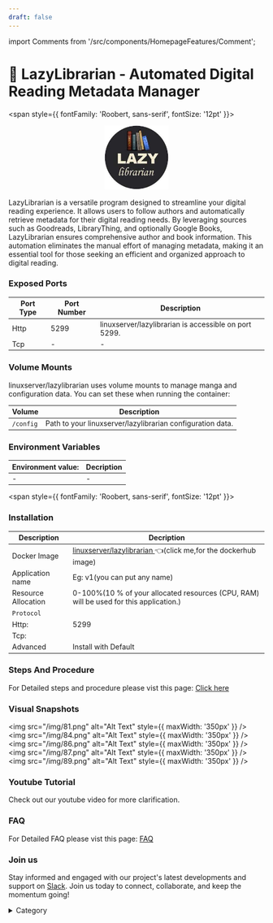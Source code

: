 ```yaml
---
draft: false
---
```

import Comments from '/src/components/HomepageFeatures/Comment';






# 📙 LazyLibrarian - Automated Digital Reading Metadata Manager

<span style={{ fontFamily: 'Roobert, sans-serif', fontSize: '12pt' }}>

<p align="center">
  <img src="/img/090.jpg" alt="Alt Text" width="25%"/>
</p> 

LazyLibrarian is a versatile program designed to streamline your digital reading experience. It allows users to follow authors and automatically retrieve metadata for their digital reading needs. By leveraging sources such as Goodreads, LibraryThing, and optionally Google Books, LazyLibrarian ensures comprehensive author and book information. This automation eliminates the manual effort of managing metadata, making it an essential tool for those seeking an efficient and organized approach to digital reading.


### Exposed Ports

| Port Type | Port Number | Description                       |
| --------- | ----------- | --------------------------------- |
| Http      | 5299       | linuxserver/lazylibrarian is accessible on port 5299.|
| Tcp       | -           | -             |

### Volume Mounts

linuxserver/lazylibrarian uses volume mounts to manage manga and configuration data. You can set these when running the container:

| Volume                                 | Description                              |
| -------------------------------------- | ---------------------------------------- |
| `/config` | Path to your linuxserver/lazylibrarian configuration data. |


### Environment Variables


|   **Environment value:**          | Decription                                                                                                               | 
| --------------------- | ------                                                                                                                   | 
|-       |  -                              |

</span>


<span style={{ fontFamily: 'Roobert, sans-serif', fontSize: '12pt' }}>

### Installation

|  Description          | Decription                                                                                                               | 
| --------------------- | ------                                                                                                                   | 
| Docker Image          |    [linuxserver/lazylibrarian ](https://hub.docker.com/r/linuxserver/lazylibrarian)👈(click me,for the dockerhub image)                                   |
| Application name      |  Eg: v1(you can put any name)                                                                                        | 
| Resource Allocation   |  0-100%(10 % of your allocated resources (CPU, RAM) will be used for this application.)                                  | 
| `Protocol`            |                                                                                                                          | 
|  Http:                |     5299                                                                                                                    |
|  Tcp:                 |                                                                                                                        | 
|    Advanced           |    Install with Default                                                                                                  |


### Steps And Procedure

For Detailed steps and procedure please vist this page: [Click here](https://techscaleinfinite.github.io/introduction/cloud-float/Steps%20and%20procedure)

### Visual Snapshots

<img src="/img/81.png" alt="Alt Text" style={{ maxWidth: '350px' }} /> <img src="/img/84.png" alt="Alt Text" style={{ maxWidth: '350px' }} /> <img src="/img/86.png" alt="Alt Text" style={{ maxWidth: '350px' }} /> <img src="/img/87.png" alt="Alt Text" style={{ maxWidth: '350px' }} />
<img src="/img/89.png" alt="Alt Text" style={{ maxWidth: '350px' }} />




### Youtube Tutorial&#x20;

Check out our youtube video for more clarification.



### FAQ

For Detailed FAQ please vist this page: [FAQ](https://techscaleinfinite.github.io/FAQ)

### Join us

Stay informed and engaged with our project's latest developments and support on [Slack](https://app.slack.com/client/T04QS32JX6E/C04QKEWE146). Join us today to connect, collaborate, and keep the momentum going!&#x20;

<details>

<summary>Category</summary>

Kubernetes, cloud computing, DevOps, cloud services, hosting platform, container orchestration, cloud infrastructure, cloud deployment, cloud management, cloud technology, cloud solutions, linuxserver/lazylibrarian

</details>

</span>

<Comments />
